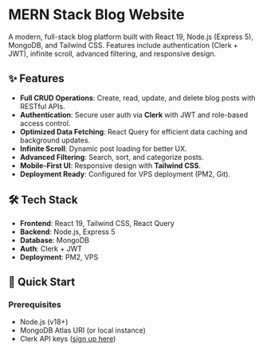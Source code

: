 # MERN Stack Blog Website

A modern, full-stack blog platform built with React 19, Node.js (Express 5), MongoDB, and Tailwind CSS. Features include authentication (Clerk + JWT), infinite scroll, advanced filtering, and responsive design.


## ✨ Features

- **Full CRUD Operations**: Create, read, update, and delete blog posts with RESTful APIs.
- **Authentication**: Secure user auth via **Clerk** with JWT and role-based access control.
- **Optimized Data Fetching**: React Query for efficient data caching and background updates.
- **Infinite Scroll**: Dynamic post loading for better UX.
- **Advanced Filtering**: Search, sort, and categorize posts.
- **Mobile-First UI**: Responsive design with **Tailwind CSS**.
- **Deployment Ready**: Configured for VPS deployment (PM2, Git).

## 🛠 Tech Stack

- **Frontend**: React 19, Tailwind CSS, React Query
- **Backend**: Node.js, Express 5
- **Database**: MongoDB
- **Auth**: Clerk + JWT
- **Deployment**: PM2, VPS

## 🚀 Quick Start

### Prerequisites
- Node.js (v18+)
- MongoDB Atlas URI (or local instance)
- Clerk API keys ([sign up here](https://clerk.dev))

